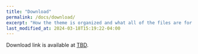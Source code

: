 ```yaml
---
title: "Download"
permalink: /docs/download/
excerpt: "How the theme is organized and what all of the files are for."
last_modified_at: 2024-03-18T15:19:22-04:00
---
```


Download link is available at [TBD](#).
